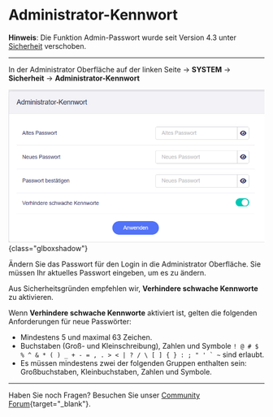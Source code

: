 # Administrator-Kennwort

**Hinweis**: Die Funktion Admin-Passwort wurde seit Version 4.3 unter [Sicherheit](security.md) verschoben.

---

In der Administrator Oberfläche auf der linken Seite -> **SYSTEM** -> **Sicherheit** -> **Administrator-Kennwort**

![Admin-Passwort](./administrator-kennwort_01.png){class="glboxshadow"}

Ändern Sie das Passwort für den Login in die Administrator Oberfläche. Sie müssen Ihr aktuelles Passwort eingeben, um es zu ändern.

Aus Sicherheitsgründen empfehlen wir, **Verhindere schwache Kennworte** zu aktivieren.

Wenn **Verhindere schwache Kennworte** aktiviert ist, gelten die folgenden Anforderungen für neue Passwörter:

- Mindestens 5 und maximal 63 Zeichen.
- Buchstaben (Groß- und Kleinschreibung), Zahlen und Symbole `` ! @ # $ % ^ & * ( ) _ + - = , . > < | ? / \ [ ] { } : ; " ' ` ~ `` sind erlaubt.
- Es müssen mindestens zwei der folgenden Gruppen enthalten sein: Großbuchstaben, Kleinbuchstaben, Zahlen und Symbole.

---

Haben Sie noch Fragen? Besuchen Sie unser [Community Forum](https://forum.gl-inet.com){target="_blank"}.
